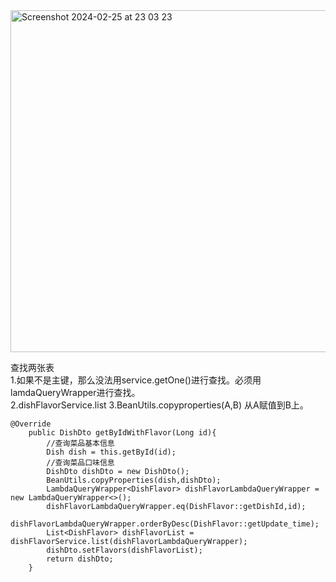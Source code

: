<img width="547" alt="Screenshot 2024-02-25 at 23 03 23" src="https://github.com/xkong-study/reggie_delivery_note/assets/100473178/eb0e82e3-99c2-4b76-a443-bbd231b2c8ec">

查找两张表       
1.如果不是主键，那么没法用service.getOne()进行查找。必须用lamdaQueryWrapper进行查找。     
2.dishFlavorService.list
3.BeanUtils.copyproperties(A,B) 从A赋值到B上。    

```code
@Override
    public DishDto getByIdWithFlavor(Long id){
        //查询菜品基本信息
        Dish dish = this.getById(id);
        //查询菜品口味信息
        DishDto dishDto = new DishDto();
        BeanUtils.copyProperties(dish,dishDto);
        LambdaQueryWrapper<DishFlavor> dishFlavorLambdaQueryWrapper = new LambdaQueryWrapper<>();
        dishFlavorLambdaQueryWrapper.eq(DishFlavor::getDishId,id);
        dishFlavorLambdaQueryWrapper.orderByDesc(DishFlavor::getUpdate_time);
        List<DishFlavor> dishFlavorList = dishFlavorService.list(dishFlavorLambdaQueryWrapper);
        dishDto.setFlavors(dishFlavorList);
        return dishDto;
    }
```
